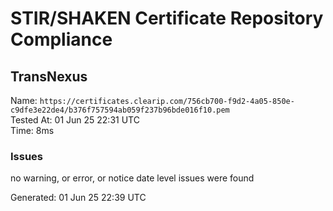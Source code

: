 # STIR/SHAKEN Certificate Repository Compliance

## TransNexus

Name: `https://certificates.clearip.com/756cb700-f9d2-4a05-850e-c9dfe3e22de4/b376f757594ab059f237b96bde016f10.pem`\
Tested At: 01 Jun 25 22:31 UTC\
Time: 8ms

### Issues

no warning, or error, or notice date level issues were found

Generated: 01 Jun 25 22:39 UTC